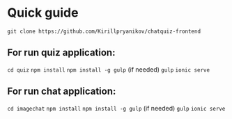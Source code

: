 # Quick guide

```git clone https://github.com/Kirillpryanikov/chatquiz-frontend```

## For run quiz application:
```cd quiz```
```npm install```
```npm install -g gulp``` (if needed)
```gulp```
```ionic serve```


## For run chat application:
```cd imagechat```
```npm install```
```npm install -g gulp``` (if needed)
```gulp```
```ionic serve```
